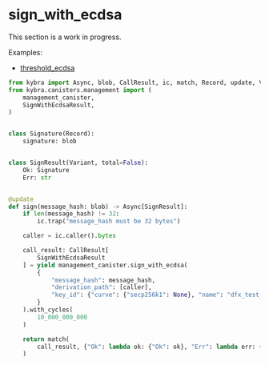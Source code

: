 # sign_with_ecdsa

This section is a work in progress.

Examples:

-   [threshold_ecdsa](https://github.com/demergent-labs/kybra/tree/main/examples/motoko_examples/threshold_ecdsa)

```python
from kybra import Async, blob, CallResult, ic, match, Record, update, Variant
from kybra.canisters.management import (
    management_canister,
    SignWithEcdsaResult,
)


class Signature(Record):
    signature: blob


class SignResult(Variant, total=False):
    Ok: Signature
    Err: str


@update
def sign(message_hash: blob) -> Async[SignResult]:
    if len(message_hash) != 32:
        ic.trap("message_hash must be 32 bytes")

    caller = ic.caller().bytes

    call_result: CallResult[
        SignWithEcdsaResult
    ] = yield management_canister.sign_with_ecdsa(
        {
            "message_hash": message_hash,
            "derivation_path": [caller],
            "key_id": {"curve": {"secp256k1": None}, "name": "dfx_test_key"},
        }
    ).with_cycles(
        10_000_000_000
    )

    return match(
        call_result, {"Ok": lambda ok: {"Ok": ok}, "Err": lambda err: {"Err": err}}
    )
```
